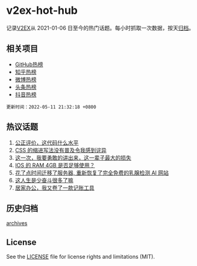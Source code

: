 # v2ex-hot-hub

 记录[V2EX](https://www.v2ex.com/)从 2021-01-06 日至今的热门话题。每小时抓取一次数据，按天[归档](archives)。
 
 ## 相关项目

- [GitHub热榜](https://github.com/lonnyzhang423/github-hot-hub)
- [知乎热榜](https://github.com/lonnyzhang423/zhihu-hot-hub)
- [微博热榜](https://github.com/lonnyzhang423/weibo-hot-hub)
- [头条热榜](https://github.com/lonnyzhang423/toutiao-hot-hub)
- [抖音热榜](https://github.com/lonnyzhang423/douyin-hot-hub)


 `更新时间：2022-05-11 21:32:18 +0800`

## 热议话题

1. [公正评价，这代码什么水平](https://www.v2ex.com/t/852125)
1. [CSS 的缩进写法没有普及令我感到诧异](https://www.v2ex.com/t/852098)
1. [这一次，我要勇敢的讲出来，这一辈子最大的损失](https://www.v2ex.com/t/852227)
1. [IOS 的 RAM 4GB 是否足够使用？](https://www.v2ex.com/t/852189)
1. [花了点时间迁移了服务器, 重新恢复了完全免费的乳腺检测 AI 网站](https://www.v2ex.com/t/852100)
1. [这人生是少奋斗很多了嘛](https://www.v2ex.com/t/852183)
1. [居家办公，我又卷了一款记账工具](https://www.v2ex.com/t/852108)

## 历史归档

[archives](archives)

## License

See the [LICENSE](LICENSE) file for license rights and limitations (MIT).

